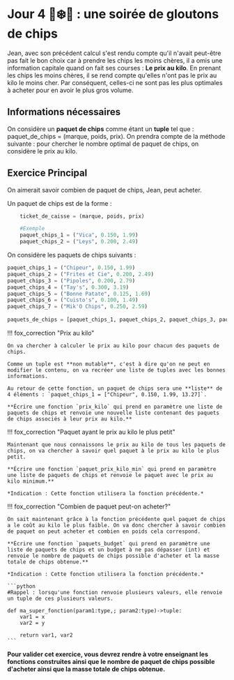 # Jour 4 🦊❄️🎉 : une soirée de gloutons de chips

Jean, avec son précédent calcul s'est rendu compte qu'il n'avait peut-être pas fait le bon choix car à prendre les chips les moins chères, il a omis une information capitale quand on fait ses courses : **Le prix au kilo**.
En prenant les chips les moins chères, il se rend compte qu'elles n'ont pas le prix au kilo le moins cher. Par conséquent, celles-ci ne sont pas les plus optimales à acheter pour en avoir le plus gros volume.

## Informations nécessaires

On considère un **paquet de chips** comme étant un **tuple** tel que : paquet_de_chips = (marque, poids, prix).
On prendra compte de la méthode suivante : pour chercher le nombre optimal de paquet de chips, on considère le prix au kilo.

## Exercice Principal

On aimerait savoir combien de paquet de chips, Jean, peut acheter.

Un paquet de chips est de la forme :

```python
    ticket_de_caisse = (marque, poids, prix)

    #Exemple
    paquet_chips_1 = ("Vica", 0.150, 1.99)
    paquet_chips_2 = ("Leys", 0.200, 2.49)
```

On considère les paquets de chips suivants :

```python
paquet_chips_1 = ("Chipeur", 0.150, 1.99)
paquet_chips_2 = ("Frites et Cie", 0.200, 2.49)
paquet_chips_3 = ("Pipoles", 0.200, 2.79)
paquet_chips_4 = ("Tay's", 0.300, 3.19)
paquet_chips_5 = ("Bonne Patate", 0.125, 1.69)
paquet_chips_6 = ("Cuisto's", 0.100, 1.49)
paquet_chips_7 = ("Mik'O Chips", 0.250, 2.59)
        
paquets_de_chips = [paquet_chips_1, paquet_chips_2, paquet_chips_3, paquet_chips_4, paquet_chips_5, paquet_chips_6, paquet_chips_7]
```

!!! fox_correction "Prix au kilo"

    On va chercher à calculer le prix au kilo pour chacun des paquets de chips.

    Comme un tuple est **non mutable**, c'est à dire qu'on ne peut en modifier le contenu, on va recréer une liste de tuples avec les bonnes informations.

    Au retour de cette fonction, un paquet de chips sera une **liste** de 4 éléments : `paquet_chips_1 = ["Chipeur", 0.150, 1.99, 13.27]`.

    **Écrire une fonction `prix_kilo` qui prend en paramètre une liste de paquets de chips et renvoie une nouvelle liste contenant des paquets de chips associés à leur prix au kilo.**

!!! fox_correction "Paquet ayant le prix au kilo le plus petit"

    Maintenant que nous connaissons le prix au kilo de tous les paquets de chips, on va chercher à savoir quel paquet à le prix au kilo le plus petit.

    **Écrire une fonction `paquet_prix_kilo_min` qui prend en paramètre une liste de paquets de chips et renvoie le paquet avec le prix au kilo minimum.**

    *Indication : Cette fonction utilisera la fonction précédente.*

!!! fox_correction "Combien de paquet peut-on acheter?"

    On sait maintenant grâce à la fonction précédente quel paquet de chips a le coût au kilo le plus faible. On va donc chercher à savoir combien de paquet on peut acheter et combien en poids cela correspond.

    **Écrire une fonction `paquets_budget` qui prend en paramètre une liste de paquets de chips et un budget à ne pas dépasser (int) et renvoie le nombre de paquets de chips possible d'acheter et la masse totale de chips obtenue.**

    *Indication : Cette fonction utilisera la fonction précédente.*

    ```python
    #Rappel : lorsqu'une fonction renvoie plusieurs valeurs, elle renvoie un tuple de ces plusieurs valeurs.

    def ma_super_fonction(param1:type,; param2:type)->tuple:
        var1 = x
        var2 = y

        return var1, var2
    ```
    
**Pour valider cet exercice, vous devrez rendre à votre enseignant les fonctions construites ainsi que le nombre de paquet de chips possible d'acheter ainsi que la masse totale de chips obtenue.**
